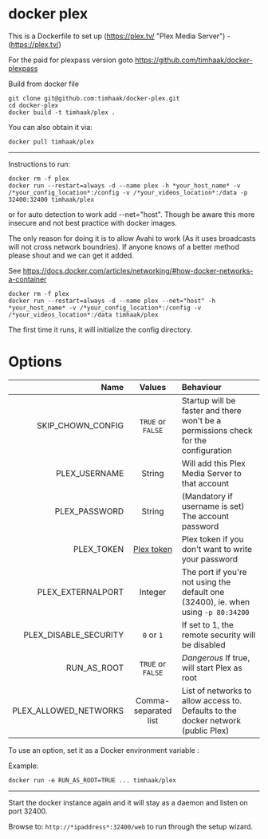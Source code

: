 # docker plex

This is a Dockerfile to set up (https://plex.tv/ "Plex Media Server") - (https://plex.tv/)

For the paid for plexpass version goto https://github.com/timhaak/docker-plexpass

Build from docker file

```
git clone git@github.com:timhaak/docker-plex.git
cd docker-plex
docker build -t timhaak/plex .
```

You can also obtain it via:

```
docker pull timhaak/plex
```

---
Instructions to run:

```
docker rm -f plex
docker run --restart=always -d --name plex -h *your_host_name* -v /*your_config_location*:/config -v /*your_videos_location*:/data -p 32400:32400 timhaak/plex
```
or for auto detection to work add --net="host". Though be aware this more insecure and not best practice with docker images.

The only reason for doing it is to allow Avahi to work (As it uses broadcasts will not cross network boundries). If anyone knows of a better method please shout and we can get it added.

See https://docs.docker.com/articles/networking/#how-docker-networks-a-container

```
docker rm -f plex
docker run --restart=always -d --name plex --net="host" -h *your_host_name* -v /*your_config_location*:/config -v /*your_videos_location*:/data timhaak/plex
```

The first time it runs, it will initialize the config directory.


# Options


| Name                  |  Values              | Behaviour                                                                           |
| ---------------------:|:--------------------:| :-----------------------------------------------------------------------------------|
| SKIP_CHOWN_CONFIG     | `TRUE` or `FALSE`    | Startup will be faster and there won't be a permissions check for the configuration |
| PLEX_USERNAME         | String               | Will add this Plex Media Server to that account                                     |
| PLEX_PASSWORD         | String               | (Mandatory if username is set) The account password                                 |
| PLEX_TOKEN            | [Plex token][1]      | Plex token if you don't want to write your password                                 |
| PLEX_EXTERNALPORT     | Integer              | The port if you're not using the default one (32400), ie. when using `-p 80:34200`  |
| PLEX_DISABLE_SECURITY | `0` or `1`           | If set to 1, the remote security will be disabled                                   |
| RUN_AS_ROOT           | `TRUE` or `FALSE`    | *Dangerous* If true, will start Plex as root                                        |
| PLEX_ALLOWED_NETWORKS | Comma-separated list | List of networks to allow access to. Defaults to the docker network (public Plex)   |


To use an option, set it as a Docker environment variable : 

Example:
```
docker run -e RUN_AS_ROOT=TRUE ... timhaak/plex
```

--- 

Start the docker instance again and it will stay as a daemon and listen on port 32400.

Browse to: ```http://*ipaddress*:32400/web``` to run through the setup wizard.



[1]: https://support.plex.tv/hc/en-us/articles/204059436-Finding-your-account-token-X-Plex-Token
